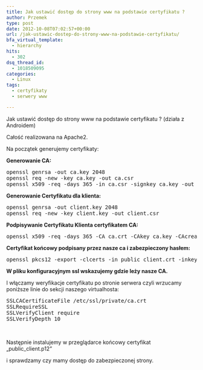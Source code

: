 ```yaml
---
title: Jak ustawić dostęp do strony www na podstawie certyfikatu ?
author: Przemek
type: post
date: 2012-10-08T07:02:57+00:00
url: /jak-ustawic-dostep-do-strony-www-na-podstawie-certyfikatu/
bfa_virtual_template:
  - hierarchy
hits:
  - 302
dsq_thread_id:
  - 1018509095
categories:
  - Linux
tags:
  - certyfikaty
  - serwery www

---
```

Jak ustawić dostęp do strony www na podstawie certyfikatu ? (działa z Androidem)

<!--more-->

Całość realizowana na Apache2.

Na początek generujemy certyfikaty:

**Generowanie CA:**

<pre class="lang:default highlight:0 decode:true">openssl genrsa -out ca.key 2048
openssl req -new -key ca.key -out ca.csr
openssl x509 -req -days 365 -in ca.csr -signkey ca.key -out ca.crt</pre>

**Generowanie Certyfikatu dla klienta:**

<pre class="lang:default highlight:0 decode:true">openssl genrsa -out client.key 2048
openssl req -new -key client.key -out client.csr</pre>

**Podpisywanie Certyfikatu Klienta certyfikatem CA:**

<pre class="lang:default highlight:0 decode:true">openssl x509 -req -days 365 -CA ca.crt -CAkey ca.key -CAcreateserial -in client.csr -out public_client.crt</pre>

**Certyfikat końcowy podpisany przez nasze ca i zabezpieczony hasłem:**

<pre class="lang:default highlight:0 decode:true">openssl pkcs12 -export -clcerts -in public_client.crt -inkey client.key -out public_client.p12</pre>

**W pliku konfiguracyjnym ssl wskazujemy gdzie leży nasze CA.**

I włączamy weryfikacje certyfikatu po stronie serwera czyli wrzucamy poniższe linie do sekcji naszego virtualhosta:

<pre class="lang:default highlight:0 decode:true">SSLCACertificateFile /etc/ssl/private/ca.crt
SSLRequireSSL
SSLVerifyClient require
SSLVerifyDepth 10</pre>

&nbsp;

Następnie instalujemy w przeglądarce końcowy certyfikat &#8222;public_client.p12&#8221;

i sprawdzamy czy mamy dostęp do zabezpieczonej strony.

&nbsp;

&nbsp;